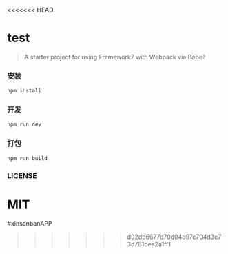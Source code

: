 <<<<<<< HEAD
# test
> A starter project for using Framework7 with Webpack via Babel!

### 安装
```bash
npm install 
```

### 开发

```bash
npm run dev
```

### 打包

```bash
npm run build
```

### LICENSE
MIT
=======
#xinsanbanAPP
>>>>>>> d02db6677d70d04b97c704d3e73d761bea2a1ff1

